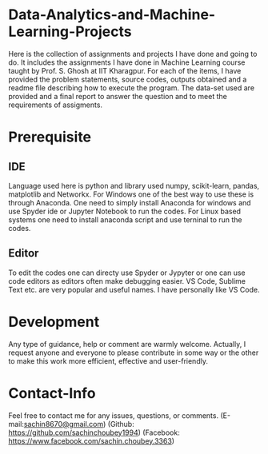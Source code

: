 # Data-Analytics-and-Machine-Learning-Projects
Here is the collection of assignments and projects I have done and going to do. It includes the assignments I have done in Machine Learning course taught by Prof. S. Ghosh at IIT Kharagpur. For each of the items, I have provided the problem statements, source codes, outputs obtained and a readme file describing how to execute the program. The data-set used are provided and a final report to answer the question and to meet the requirements of assigments.
# Prerequisite
## IDE
Language used here is python and library used numpy, scikit-learn, pandas, matplotlib and Networkx.
For Windows one of the best way to use these is through Anaconda. One need to simply install Anaconda for windows and use Spyder ide or Jupyter Notebook to run the codes.
For Linux based systems one need to install anaconda script and use terninal to run the codes.
## Editor
To edit the codes one can directy use Spyder or Jypyter or one can use code editors as editors often make debugging easier. VS Code, Sublime Text etc. are very popular and useful names. I have personally like VS Code.
# Development
Any type of guidance, help or comment are warmly welcome. Actually, I request anyone and everyone to please contribute in some way or the other to make this work more efficient, effective and user-friendly.
# Contact-Info
Feel free to contact me for any issues, questions, or comments.
(E-mail:sachin8670@gmail.com)
(Github: https://github.com/sachinchoubey1994)
(Facebook: https://www.facebook.com/sachin.choubey.3363)


